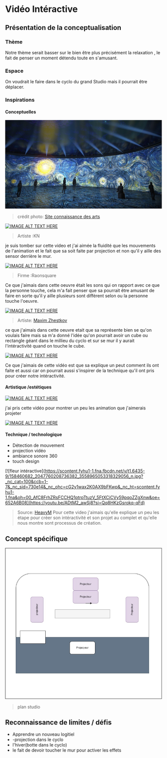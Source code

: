 # Vidéo Intéractive
## Présentation de la conceptualisation

### Thème 
Notre thème serait basser sur le bien être plus précisément la relaxation , le fait de penser un moment détendu toute en s'amusant.






### Espace 
On voudrait le faire dans le cyclo du grand Studio mais il pourrait être déplacer.

### Inspirations


#### Conceptuelles 
<img src="media/exposition_van_gogh.jpg" width="600px"></img> 
>  crédit photo: [Site connaissance des arts](https://www.connaissancedesarts.com/arts-expositions/art-moderne/van-gogh-goya-magritte-10-expositions-numeriques-ou-lart-nous-emerveille-11165758/)

[![IMAGE ALT TEXT HERE](https://i.ytimg.com/vi/YU1mx2s6qTA/hqdefault.jpg?sqp=-oaymwE2CNACELwBSFXyq4qpAygIARUAAIhCGAFwAcABBvABAfgBqg2AArgIigIMCAAQARhlIGUoZTAP&rs=AOn4CLDHuXob9wcPr4PrslLJN9qC0-VSKQ)](https://www.youtube.com/watch?v=YU1mx2s6qTA)

> Artiste :KN

je suis tomber sur cette video et j'ai aimée la fluidité que les mouvements de l'animation et le fait que sa soit faite par projection et non qu'il y aille des sensor derrière le mur.


[![IMAGE ALT TEXT HERE](https://i.ytimg.com/vi_webp/RG5Fi-eCLbc/sddefault.webp)](https://www.youtube.com/watch?v=RG5Fi-eCLbc)
> Firme :Raonsquare

Ce que j'aimais dans cette oeuvre était les sons qui on rapport avec ce que la personne touche, cela m'a fait penser que sa pourrait être amusant de faire en sorte qu'il y aille plusieurs sont différent selon ou la personne touche l'oeuvre.

[![IMAGE ALT TEXT HERE](https://i.pinimg.com/originals/de/0e/37/de0e370201fb1fbf37e90937a97103e0.jpg)](https://in.pinterest.com/pin/68740371195/)
> Artiste: [Maxim Zhestkov](https://zhestkov.studio/)

ce que j'aimais dans cette oeuvre etait que sa représente bien se qu'on voulais faire mais sa m'a donné l'idée qu'on pourrait avoir un cube ou rectangle géant dans le millieu du cyclo et sur se mur il y aurait l'intéractivité quand on touche le cube.

[![IMAGE ALT TEXT HERE](https://digitalessence.fr/wp-content/uploads/2020/04/DSC01190-1024x576.jpg)](https://www.youtube.com/watch?v=ioGUAQPRs98)

Ce que j'aimais de cette vidéo est que sa explique un peut comment ils ont faite et aussi car on pourrait aussi s'inspirer de la technique qu'il ont pris pour créer notre intéractivité.

#### Artistique /estétiques
[![IMAGE ALT TEXT HERE](https://i.ytimg.com/vi/QjaTnrS0IZM/hqdefault.jpg?sqp=-oaymwEcCNACELwBSFXyq4qpAw4IARUAAIhCGAFwAcABBg==&rs=AOn4CLAlUeq1fGoKy-bU2EaoBtuHYTS9-w)](https://www.youtube.com/watch?v=QjaTnrS0IZ)

j'ai pris cette vidéo pour montrer un peu les animation que j'aimerais projeter


[![IMAGE ALT TEXT HERE](https://i.ytimg.com/vi/lNLeRmnkug8/hqdefault.jpg?sqp=-oaymwEcCNACELwBSFXyq4qpAw4IARUAAIhCGAFwAcABBg==&rs=AOn4CLBx7UOL_BP6sDCPFe7JqQR9tI4L4Q)](https://www.youtube.com/watch?v=lNLeRmnkug8)

#### Technique / technologique  
- Détection de mouvement
- projection vidéo
- ambiance sonore 360
- touch design
  




[![fleur intéractive](https://scontent.fyhu1-1.fna.fbcdn.net/v/t1.6435-9/158460682_2047760208736382_3558965053318329056_n.jpg?_nc_cat=100&ccb=1-7&_nc_sid=730e14&_nc_ohc=cG2y1wax2K0AX9bFKwp&_nc_ht=scontent.fyhu1-1.fna&oh=00_AfC8FrhZRsFCCHQ1ptrpTtuzV_5FtXCiCVy59pqoZZgXnw&oe=652A6B08](https://youtu.be/ADtM2_awSj8?si=Qq8HKzGsrokq-qFd) 

> Source: [HeavyM](https://www.heavym.net/interactive-art-installation-with-sensors/)
Pour cette video j'aimais qu'elle explique un peu les étape pour créer son intéractivité et son projet au complet et qu'elle nous montre sont processus de création.


## Concept spécifique  

<img src="media/plan_projet.jpg" width="600px"></img> 
> plan studio

## Reconnaissance de limites / défis 
- Apprendre un nouveau logitiel
- -projection dans le cyclo
- l'hiver(botte dans le cyclo)
- le fait de devoir toucher le mur pour activer les effets




  

